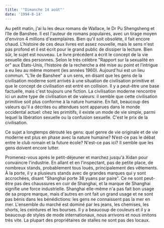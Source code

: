 ```yaml
---
title: '"Dimanche 14 août"'
date: '1994-8-14'
---
```


Au petit matin, j'ai lu les deux romans de Wallace, le Dr Pu Shengsheng et l’île de Banshee. Il est l'auteur de romans populaires, avec un tirage moyen d'environ 4 millions d'exemplaires. Bien qu'il soit obsolète, il fait encore chaud. L'histoire de ces deux livres est assez nouvelle, mais le sens n'est pas profond et il est écrit pour le grand public de dissiper la lecture. Bien sûr, le sujet est nouveau. Le livre précédent a écrit le concept de la vie sexuelle des personnes. Selon le très célèbre "Rapport sur la sexualité en or" aux États-Unis, l’histoire de la recherche a été mise au point et l’intrigue a eu lieu au même moment (les années 1960). Aujourd'hui est un lieu commun. "L’île de Banshee" a un sens, en disant que les gens de la civilisation moderne sont arrivés à une situation de civilisation primitive et que le concept de civilisation est entré en collision. Il y a peut-être une base factuelle, mais c'est toujours une fiction. La civilisation moderne rencontre ici un autre type de civilisation et de valeurs: il semble que cette civilisation primitive soit plus conforme à la nature humaine. En fait, beaucoup des valeurs qu'il a décrites ou attendues sont apparues dans le monde occidental actuel: chez les primitifs, il existe un mode de vie simple, parmi lequel la libération sexuelle ou la confusion sexuelle. C'est le prix de la civilisation.

Ce sujet a longtemps dérouté les gens: quel genre de vie originale et de vie moderne est plus en phase avec la nature humaine? N’est-ce pas le débat entre le club romain et la future école? N'est-ce pas ici? Il semble que les gens doivent encore lutter.

Promenez-vous après le petit-déjeuner et marchez jusqu'à Xidan pour convaincre l'industrie. En allant et en l'inspectant, pas de petite place, de nombreux stands, probablement tous loués, principalement des vêtements. À la porte, il y a plusieurs stands avec de grandes marques qui y sont accrochées, disant "Shanghai porte 38 yuans par paire". Ce ne sont peut-être pas des chaussures en cuir de Shanghai, et la marque de Shanghai signifie une force industrielle. Shanghai elle-même n'a pas fait bon usage de sa propre marque, mais d'autres en ont fait un grand usage et ne sont pas bénis dans les bénédictions: les gens ne connaissent pas la mer en mer. L'ensemble du marché est dominé par les jeans, les chemises, les shorts, les ceintures et les bourses. Il y a beaucoup de couleurs et il y a beaucoup de styles de mode internationaux, nous arrivons et nous imitons très vite. La plupart des propriétaires de stalles ne sont pas des locaux.

